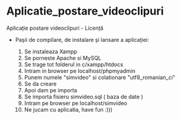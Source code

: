 # Aplicatie_postare_videoclipuri
Aplicație postare videoclipuri - Licență 


- Pașii de compilare, de instalare și lansare a aplicației:

    1. Se instaleaza Xampp
    2. Se porneste Apache si MySQL
    3. Se trage tot folderul in c/xampp/htdocs
    4. Intram in browser pe localhost/phpmyadmin
    5. Punem numele "simvideo" si colationare "utf8_romanian_ci"
    6. Se da creare
    7. Apoi dam pe importa
    8. Se importa fisieru simvideo.sql ( baza de date )
    9. Intram pe browser pe localhost/simvideo
    10. Ne jucam cu aplicatia, have fun :)))
